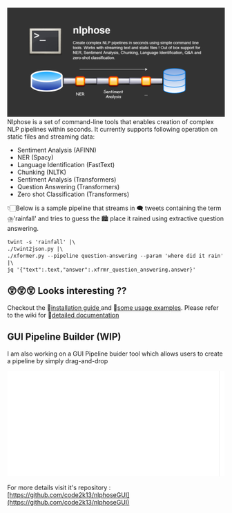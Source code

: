 ![nlphose](logo.png)
Nlphose is a set of command-line tools that enables creation of complex NLP pipelines within seconds. 
It currently supports following operation on static files and streaming data:

 

* Sentiment Analysis (AFINN)
* NER (Spacy)
* Language Identification (FastText)
* Chunking (NLTK)
* Sentiment Analysis (Transformers)
* Question Answering (Transformers)
* Zero shot Classification (Transformers)


👇🏻Below is a sample pipeline that streams in 🗨️ tweets containing the term ⛈️'rainfall' and tries to guess the 🏙️ place it rained using extractive question answering.

```shell
twint -s 'rainfall' |\
./twint2json.py |\
./xformer.py --pipeline question-answering --param 'where did it rain' |\
jq '{"text":.text,"answer":.xfrmr_question_answering.answer}'
```

## 😲😲😲 Looks interesting ??

Checkout the 🔗[installation guide ](https://github.com/code2k13/nlphose/wiki/Installing) and 🔎[some usage examples](https://github.com/code2k13/nlphose/wiki/Quickstart). Please refer to the wiki for 📖[detailed documentation](https://github.com/code2k13/nlphose/wiki)

## GUI Pipeline Builder (WIP)
I am also working on a GUI Pipeline buider tool which allows users to create a pipeline by simply drag-and-drop

![](https://github.com/code2k13/nlphoseGUI/blob/main/images/drag_drop_nlphose.gif?raw=true)

For more details visit it's repository : [https://github.com/code2k13/nlphoseGUI](https://github.com/code2k13/nlphoseGUI)
